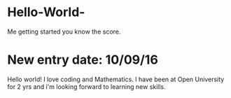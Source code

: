 # Hello-World-
Me getting started you know the score.

# New entry date: 10/09/16
Hello world! 
I love coding and Mathematics.  I have been at Open University for 2 yrs and i'm looking forward to learning new skills.

